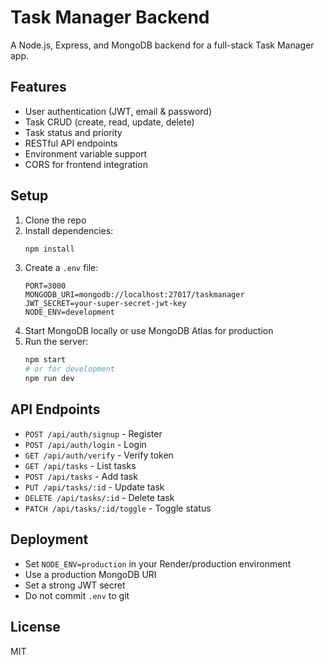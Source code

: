 # Task Manager Backend

A Node.js, Express, and MongoDB backend for a full-stack Task Manager app.

## Features
- User authentication (JWT, email & password)
- Task CRUD (create, read, update, delete)
- Task status and priority
- RESTful API endpoints
- Environment variable support
- CORS for frontend integration

## Setup
1. Clone the repo
2. Install dependencies:
   ```bash
   npm install
   ```
3. Create a `.env` file:
   ```env
   PORT=3000
   MONGODB_URI=mongodb://localhost:27017/taskmanager
   JWT_SECRET=your-super-secret-jwt-key
   NODE_ENV=development
   ```
4. Start MongoDB locally or use MongoDB Atlas for production
5. Run the server:
   ```bash
   npm start
   # or for development
   npm run dev
   ```

## API Endpoints
- `POST /api/auth/signup` - Register
- `POST /api/auth/login` - Login
- `GET /api/auth/verify` - Verify token
- `GET /api/tasks` - List tasks
- `POST /api/tasks` - Add task
- `PUT /api/tasks/:id` - Update task
- `DELETE /api/tasks/:id` - Delete task
- `PATCH /api/tasks/:id/toggle` - Toggle status

## Deployment
- Set `NODE_ENV=production` in your Render/production environment
- Use a production MongoDB URI
- Set a strong JWT secret
- Do not commit `.env` to git

## License
MIT
